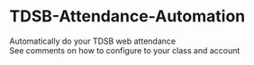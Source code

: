 # TDSB-Attendance-Automation

Automatically do your TDSB web attendance  
See comments on how to configure to your class and account

